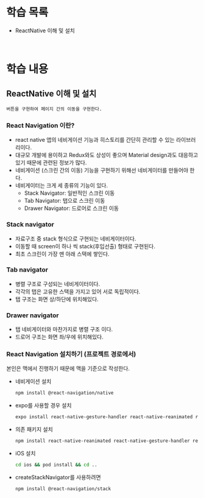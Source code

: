 # 학습 목록

- ReactNative 이해 및 설치

<br>

# 학습 내용

## ReactNative 이해 및 설치

    버튼을 구현하여 페이지 간의 이동을 구현한다.

### React Navigation 이란?

- react native 앱의 네비게이션 기능과 히스토리를 간단히 관리할 수 있는 라이브러리이다.
- 대규모 개발에 용이하고 Redux와도 상성이 좋으며 Material design과도 대응하고 있기 때문에 관련된 정보가 많다.
- 네비게이션 (스크린 간의 이동) 기능을 구현하기 위해선 네비게이터를 만들어야 한다.
- 네비게이터는 크게 세 종류의 기능이 있다.
    - Stack Navigator: 일반적인 스크린 이동
    - Tab Navigator: 탭으로 스크린 이동
    - Drawer Navigator: 드로어로 스크린 이동

### Stack navigator

- 자료구조 중 stack 형식으로 구현되는 네비게이터이다.
- 이동할 때 screen이 하나 씩 stack(후입선출) 형태로 구현된다.
- 최초 스크린이 가장 맨 아래 스택에 쌓인다.

### Tab navigator

- 병렬 구조로 구성되는 네비게이터이다.
- 각각의 탭은 고유한 스택을 가지고 있어 서로 독립적이다.
- 탭 구조는 화면 상/하단에 위치해있다.

### Drawer navigator

- 탭 네비게이터와 마찬가지로 병렬 구조 이다.
- 드로어 구조는 화면 좌/우에 위치해있다.

### React Navigation 설치하기 (프로젝트 경로에서)

본인은 맥에서 진행하기 때문에 맥을 기준으로 작성한다.

- 네비게이션 설치

    ```bash
    npm install @react-navigation/native
    ```

- expo를 사용할 경우 설치

    ```bash
    expo install react-native-gesture-handler react-native-reanimated react-native-screens react-native-safe-area-context @react-native-community/masked-view
    ```

- 의존 패키지 설치

    ```bash
    npm install react-native-reanimated react-native-gesture-handler react-native-screens react-native-safe-area-context @react-native-community/masked-view
    ```

- iOS 설치

    ```bash
    cd ios && pod install && cd ..
    ```

- createStackNavigator를 사용하려면

    ```bash
    npm install @react-navigation/stack
    ```
